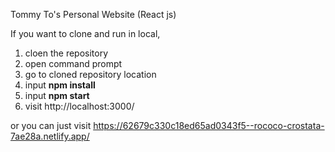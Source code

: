 Tommy To's Personal Website (React js)

If you want to clone and run in local,

 1. cloen the repository
 2. open command prompt
 3. go to cloned repository location
 4. input <b>npm install</b>
 5. input <b>npm start</b>
 6. visit http://localhost:3000/

or you can just visit https://62679c330c18ed65ad0343f5--rococo-crostata-7ae28a.netlify.app/


